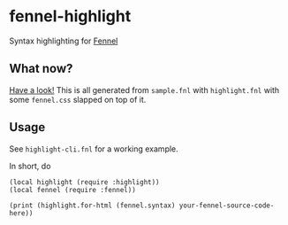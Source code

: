 fennel-highlight
===

Syntax highlighting for [Fennel](https://fennel-lang.org/)

What now?
---

[Have a look!](https://firoxer.github.io/fennel-highlight/example.html) This is all generated from `sample.fnl` with `highlight.fnl` with some `fennel.css` slapped on top of it.

Usage
---

See `highlight-cli.fnl` for a working example.

In short, do
```
(local highlight (require :highlight))
(local fennel (require :fennel))

(print (highlight.for-html (fennel.syntax) your-fennel-source-code-here))
```
